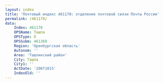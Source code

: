 ```yaml
---
layout: index
title: 'Почтовый индекс 461170: отделение почтовой связи Почты России'
permalink: /461170/
data:
    Index: 461170
    OPSName: Ташла
    OPSType: О
    OPSSubm: 461369
    Region: 'Оренбургская область'
    Autonom: ''
    Area: 'Ташлинский район'
    City: Ташла
    City1: ''
    ActDate: '20071015'
    IndexOld: ''
---
```

